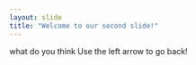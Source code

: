 ```yaml
---
layout: slide
title: "Welcome to our second slide!"
---
```

what do you think
Use the left arrow to go back!
